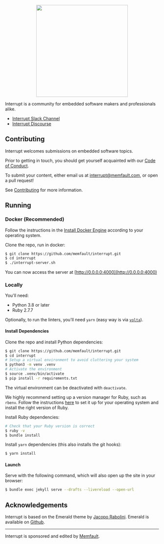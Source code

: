 <p align="center">
  <img width="300" src="https://user-images.githubusercontent.com/1041679/117912668-bf573700-b294-11eb-9e3f-9cb521b750dc.png"/>
</p>

Interrupt is a community for embedded software makers and professionals alike.

- [Interrupt Slack Channel](https://interrupt-slack.herokuapp.com/)
- [Interrupt Discourse](https://community.memfault.com/)

## Contributing

Interrupt welcomes submissions on embedded software topics.

Prior to getting in touch, you should get yourself acquainted with our
[Code of Conduct](https://interrupt.memfault.com/code-of-conduct).

To submit your content, either email us at interrupt@memfault.com, or open a
pull request!

See [Contributing](https://interrupt.memfault.com/contributing) for more
information.

## Running

### Docker (Recommended)

Follow the instructions in the
[Install Docker Engine](https://docs.docker.com/engine/install/) according to
your operating system.

Clone the repo, run in docker:

```bash
$ git clone https://github.com/memfault/interrupt.git
$ cd interrupt
$ ./interrupt-server.sh
```

You can now access the server at [http://0.0.0.0:4000](http://0.0.0.0:4000)

### Locally

You'll need:

- Python 3.8 or later
- Ruby 2.7.7

Optionally, to run the linters, you'll need `yarn` (easy way is via
[`volta`](https://volta.sh/)).

#### Install Dependencies

Clone the repo and install Python dependencies:

```bash
$ git clone https://github.com/memfault/interrupt.git
$ cd interrupt
# Setup a virtual environment to avoid cluttering your system
$ python3 -m venv .venv
# Activate the environment
$ source .venv/bin/activate
$ pip install -r requirements.txt
```

The virtual environment can be deactivated with `deactivate`.

We highly recommend setting up a version manager for Ruby, such as `rbenv`.
Follow the instructions [here](https://github.com/rbenv/rbenv) to set it up for
your operating system and install the right version of Ruby.

Install Ruby dependencies:

```bash
# Check that your Ruby version is correct
$ ruby -v
$ bundle install
```

Install `yarn` dependencies (this also installs the git hooks):

```bash
$ yarn install
```

#### Launch

Serve with the following command, which will also open up the site in your
browser:

```bash
$ bundle exec jekyll serve --drafts --livereload --open-url
```

## Acknowledgements

Interrupt is based on the Emerald theme by
[Jacopo Rabolini](https://www.jacoporabolini.com/). Emerald is available on
[Github](https://github.com/KingFelix/emerald).

---

Interrupt is sponsored and edited by [Memfault](https://memfault.com).
